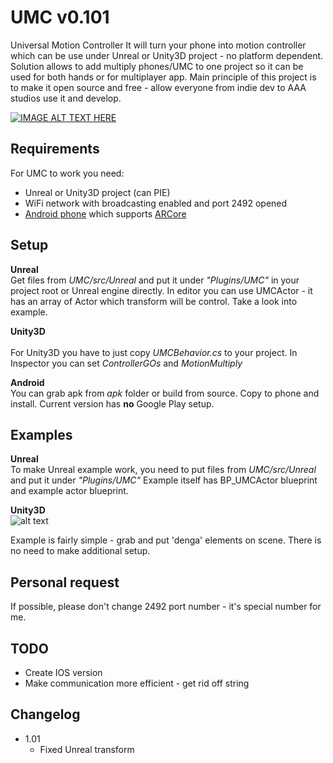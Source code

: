 # UMC v0.101
Universal Motion Controller
It will turn your phone into motion controller which can be use under Unreal or Unity3D project - no platform dependent.
Solution allows to add multiply phones/UMC to one project so it can be used for both hands or for multiplayer app.
Main principle of this project is to make it open source and free - allow everyone from indie dev to AAA studios use it and develop.

[![IMAGE ALT TEXT HERE](https://img.youtube.com/vi/YOUTUBE_VIDEO_ID_HERE/0.jpg)](https://www.youtube.com/watch?v=YOUTUBE_VIDEO_ID_HERE)

## Requirements
For UMC to work you need:
* Unreal or Unity3D project (can PIE)
* WiFi network with broadcasting enabled and port 2492 opened 
* [Android phone](https://developers.google.com/ar/discover/supported-devices) which supports [ARCore](https://developers.google.com/ar/)

## Setup
**Unreal**<br> 
Get files from *UMC/src/Unreal* and put it under *"Plugins/UMC"* in your project root or Unreal engine directly. In editor you can use UMCActor - it has an array of Actor which transform will be control. Take a look into example.

**Unity3D**<br>  
For Unity3D you have to just copy *UMCBehavior.cs* to your project. In Inspector you can set *ControllerGOs* and *MotionMultiply*

**Android**<br> 
You can grab apk from *apk* folder or build from source. Copy to phone and install. Current version has **no** Google Play setup.

## Examples
**Unreal**<br> 
To make Unreal example work, you need to put files from *UMC/src/Unreal* and put it under *"Plugins/UMC"*
Example itself has BP_UMCActor blueprint and example actor blueprint.

**Unity3D**<br> 
![alt text](https://i.imgur.com/yV2eN0W.png)

Example is fairly simple - grab and put 'denga' elements on scene.
There is no need to make additional setup.

## Personal request
If possible, please don't change 2492 port number - it's special number for me.

## TODO
- Create IOS version
- Make communication  more efficient - get rid off string

## Changelog
- 1.01
  - Fixed Unreal transform
